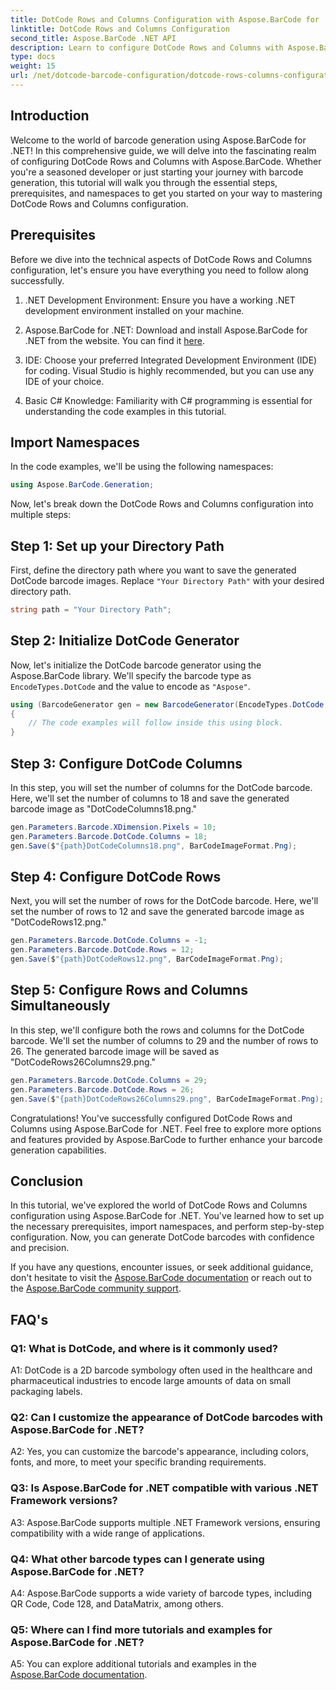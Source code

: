 ```yaml
---
title: DotCode Rows and Columns Configuration with Aspose.BarCode for .NET
linktitle: DotCode Rows and Columns Configuration
second_title: Aspose.BarCode .NET API
description: Learn to configure DotCode Rows and Columns with Aspose.BarCode for .NET. Generate precise and customizable 2D barcodes effortlessly.
type: docs
weight: 15
url: /net/dotcode-barcode-configuration/dotcode-rows-columns-configuration/
---
```

## Introduction

Welcome to the world of barcode generation using Aspose.BarCode for .NET! In this comprehensive guide, we will delve into the fascinating realm of configuring DotCode Rows and Columns with Aspose.BarCode. Whether you're a seasoned developer or just starting your journey with barcode generation, this tutorial will walk you through the essential steps, prerequisites, and namespaces to get you started on your way to mastering DotCode Rows and Columns configuration.

## Prerequisites

Before we dive into the technical aspects of DotCode Rows and Columns configuration, let's ensure you have everything you need to follow along successfully.

1. .NET Development Environment: Ensure you have a working .NET development environment installed on your machine.

2. Aspose.BarCode for .NET: Download and install Aspose.BarCode for .NET from the website. You can find it [here](https://releases.aspose.com/barcode/net/).

3. IDE: Choose your preferred Integrated Development Environment (IDE) for coding. Visual Studio is highly recommended, but you can use any IDE of your choice.

4. Basic C# Knowledge: Familiarity with C# programming is essential for understanding the code examples in this tutorial.

## Import Namespaces

In the code examples, we'll be using the following namespaces:

```csharp
using Aspose.BarCode.Generation;
```

Now, let's break down the DotCode Rows and Columns configuration into multiple steps:

## Step 1: Set up your Directory Path

First, define the directory path where you want to save the generated DotCode barcode images. Replace `"Your Directory Path"` with your desired directory path.

```csharp
string path = "Your Directory Path";
```

## Step 2: Initialize DotCode Generator

Now, let's initialize the DotCode barcode generator using the Aspose.BarCode library. We'll specify the barcode type as `EncodeTypes.DotCode` and the value to encode as `"Aspose"`.

```csharp
using (BarcodeGenerator gen = new BarcodeGenerator(EncodeTypes.DotCode, "Aspose"))
{
    // The code examples will follow inside this using block.
}
```

## Step 3: Configure DotCode Columns

In this step, you will set the number of columns for the DotCode barcode. Here, we'll set the number of columns to 18 and save the generated barcode image as "DotCodeColumns18.png."

```csharp
gen.Parameters.Barcode.XDimension.Pixels = 10;
gen.Parameters.Barcode.DotCode.Columns = 18;
gen.Save($"{path}DotCodeColumns18.png", BarCodeImageFormat.Png);
```

## Step 4: Configure DotCode Rows

Next, you will set the number of rows for the DotCode barcode. Here, we'll set the number of rows to 12 and save the generated barcode image as "DotCodeRows12.png."

```csharp
gen.Parameters.Barcode.DotCode.Columns = -1;
gen.Parameters.Barcode.DotCode.Rows = 12;
gen.Save($"{path}DotCodeRows12.png", BarCodeImageFormat.Png);
```

## Step 5: Configure Rows and Columns Simultaneously

In this step, we'll configure both the rows and columns for the DotCode barcode. We'll set the number of columns to 29 and the number of rows to 26. The generated barcode image will be saved as "DotCodeRows26Columns29.png."

```csharp
gen.Parameters.Barcode.DotCode.Columns = 29;
gen.Parameters.Barcode.DotCode.Rows = 26;
gen.Save($"{path}DotCodeRows26Columns29.png", BarCodeImageFormat.Png);
```

Congratulations! You've successfully configured DotCode Rows and Columns using Aspose.BarCode for .NET. Feel free to explore more options and features provided by Aspose.BarCode to further enhance your barcode generation capabilities.

## Conclusion

In this tutorial, we've explored the world of DotCode Rows and Columns configuration using Aspose.BarCode for .NET. You've learned how to set up the necessary prerequisites, import namespaces, and perform step-by-step configuration. Now, you can generate DotCode barcodes with confidence and precision.

If you have any questions, encounter issues, or seek additional guidance, don't hesitate to visit the [Aspose.BarCode documentation](https://reference.aspose.com/barcode/net/) or reach out to the [Aspose.BarCode community support](https://forum.aspose.com/c/barcode/13).


## FAQ's

### Q1: What is DotCode, and where is it commonly used?

A1: DotCode is a 2D barcode symbology often used in the healthcare and pharmaceutical industries to encode large amounts of data on small packaging labels.

### Q2: Can I customize the appearance of DotCode barcodes with Aspose.BarCode for .NET?

A2: Yes, you can customize the barcode's appearance, including colors, fonts, and more, to meet your specific branding requirements.

### Q3: Is Aspose.BarCode for .NET compatible with various .NET Framework versions?

A3: Aspose.BarCode supports multiple .NET Framework versions, ensuring compatibility with a wide range of applications.

### Q4: What other barcode types can I generate using Aspose.BarCode for .NET?

A4: Aspose.BarCode supports a wide variety of barcode types, including QR Code, Code 128, and DataMatrix, among others.

### Q5: Where can I find more tutorials and examples for Aspose.BarCode for .NET?

A5: You can explore additional tutorials and examples in the [Aspose.BarCode documentation](https://reference.aspose.com/barcode/net/).
